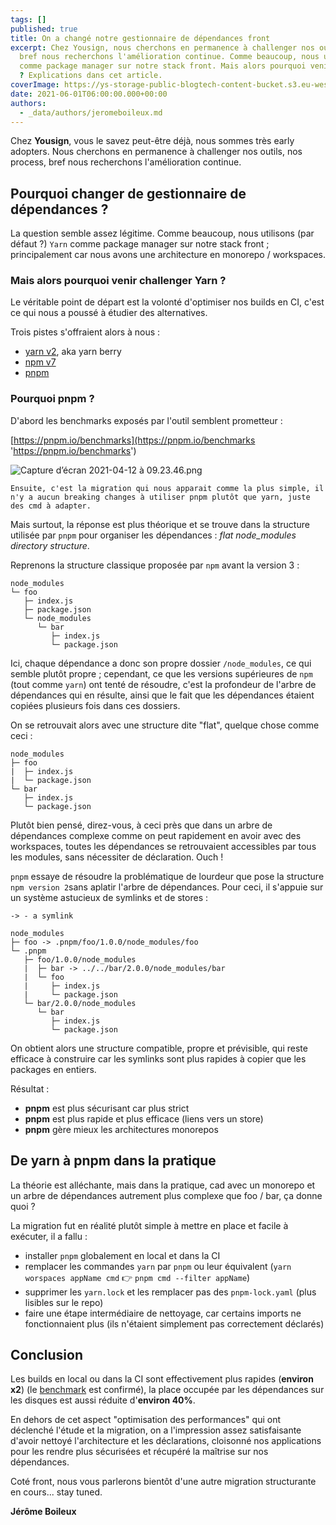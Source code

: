 ```yaml
---
tags: []
published: true
title: On a changé notre gestionnaire de dépendances front
excerpt: Chez Yousign, nous cherchons en permanence à challenger nos outils, nos process,
  bref nous recherchons l'amélioration continue. Comme beaucoup, nous utilisons Yarn
  comme package manager sur notre stack front. Mais alors pourquoi venir le challenger
  ? Explications dans cet article.
coverImage: https://ys-storage-public-blogtech-content-bucket.s3.eu-west-3.amazonaws.com/gestionnaire-dependance-front@2x (1).png
date: 2021-06-01T06:00:00.000+00:00
authors:
  - _data/authors/jeromeboileux.md
---
```


Chez **Yousign**, vous le savez peut-être déjà, nous sommes très early adopters. Nous cherchons en permanence à challenger nos outils, nos process, bref nous recherchons l'amélioration continue.

## Pourquoi changer de gestionnaire de dépendances ?

La question semble assez légitime. Comme beaucoup, nous utilisons (par défaut ?) `Yarn` comme package manager sur notre stack front ; principalement car nous avons une architecture en monorepo / workspaces.

### Mais alors pourquoi venir challenger Yarn ?

Le véritable point de départ est la volonté d'optimiser nos builds en CI, c'est ce qui nous a poussé à étudier des alternatives.

Trois pistes s'offraient alors à nous :

- [yarn v2](https://yarnpkg.com/getting-started/install), aka yarn berry
- [npm v7](https://github.blog/2021-02-02-npm-7-is-now-generally-available/)
- [pnpm](https://pnpm.io/)

### Pourquoi pnpm ?

D'abord les benchmarks exposés par l'outil semblent prometteur :

[https://pnpm.io/benchmarks](https://pnpm.io/benchmarks 'https://pnpm.io/benchmarks')

![Capture d’écran 2021-04-12 à 09.23.46.png](https://yousign.slite.com/api/files/cJqyJv6JTw/Capture%20d%E2%80%99e%CC%81cran%202021-04-12%20a%CC%80%2009.23.46.png)

    Ensuite, c'est la migration qui nous apparait comme la plus simple, il n'y a aucun breaking changes à utiliser pnpm plutôt que yarn, juste des cmd à adapter.

Mais surtout, la réponse est plus théorique et se trouve dans la structure utilisée par `pnpm` pour organiser les dépendances : _flat node_modules directory structure_.

Reprenons la structure classique proposée par `npm` avant la version 3 :

    node_modules
    └─ foo
       ├─ index.js
       ├─ package.json
       └─ node_modules
          └─ bar
             ├─ index.js
             └─ package.json

Ici, chaque dépendance a donc son propre dossier `/node_modules`, ce qui semble plutôt propre ; cependant, ce que les versions supérieures de `npm` (tout comme `yarn`) ont tenté de résoudre, c'est la profondeur de l'arbre de dépendances qui en résulte, ainsi que le fait que les dépendances étaient copiées plusieurs fois dans ces dossiers.

On se retrouvait alors avec une structure dite "flat", quelque chose comme ceci :

    node_modules
    ├─ foo
    |  ├─ index.js
    |  └─ package.json
    └─ bar
       ├─ index.js
       └─ package.json

Plutôt bien pensé, direz-vous, à ceci près que dans un arbre de dépendances complexe comme on peut rapidement en avoir avec des workspaces, toutes les dépendances se retrouvaient accessibles par tous les modules, sans nécessiter de déclaration. Ouch !

`pnpm` essaye de résoudre la problématique de lourdeur que pose la structure `npm version 2`sans aplatir l'arbre de dépendances. Pour ceci, il s'appuie sur un système astucieux de symlinks et de stores :

    -> - a symlink

    node_modules
    ├─ foo -> .pnpm/foo/1.0.0/node_modules/foo
    └─ .pnpm
       ├─ foo/1.0.0/node_modules
       |  ├─ bar -> ../../bar/2.0.0/node_modules/bar
       |  └─ foo
       |     ├─ index.js
       |     └─ package.json
       └─ bar/2.0.0/node_modules
          └─ bar
             ├─ index.js
             └─ package.json

On obtient alors une structure compatible, propre et prévisible, qui reste efficace à construire car les symlinks sont plus rapides à copier que les packages en entiers.

Résultat :

- **pnpm** est plus sécurisant car plus strict
- **pnpm** est plus rapide et plus efficace (liens vers un store)
- **pnpm** gère mieux les architectures monorepos

## De yarn à pnpm dans la pratique

La théorie est alléchante, mais dans la pratique, cad avec un monorepo et un arbre de dépendances autrement plus complexe que foo / bar, ça donne quoi ?

La migration fut en réalité plutôt simple à mettre en place et facile à exécuter, il a fallu :

- installer `pnpm` globalement en local et dans la CI
- remplacer les commandes `yarn` par `pnpm` ou leur équivalent (`yarn worspaces appName cmd` 👉 `pnpm cmd --filter appName`)
- supprimer les `yarn.lock` et les remplacer pas des `pnpm-lock.yaml` (plus lisibles sur le repo)
- faire une étape intermédiaire de nettoyage, car certains imports ne fonctionnaient plus (ils n'étaient simplement pas correctement déclarés)

## Conclusion

Les builds en local ou dans la CI sont effectivement plus rapides (**environ x2**) (le [benchmark](https://pnpm.io/benchmarks) est confirmé), la place occupée par les dépendances sur les disques est aussi réduite d'**environ 40%**.

En dehors de cet aspect "optimisation des performances" qui ont déclenché l'étude et la migration, on a l'impression assez satisfaisante d'avoir nettoyé l'architecture et les déclarations, cloisonné nos applications pour les rendre plus sécurisées et récupéré la maîtrise sur nos dépendances.

Coté front, nous vous parlerons bientôt d'une autre migration structurante en cours... stay tuned.

**Jérôme Boileux**
